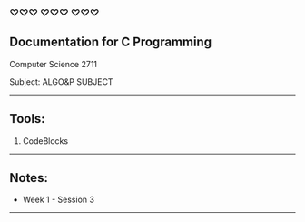 ### ♡♡♡  ♡♡♡ ♡♡♡
## Documentation for C Programming 
Computer Science 2711

Subject: ALGO&P SUBJECT

________________________________________

## Tools: 
1. CodeBlocks
________________________________________

## Notes: 
- Week 1 - Session 3
________________________________________
